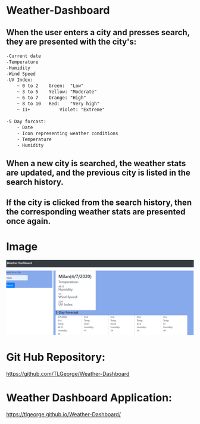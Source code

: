 # Weather-Dashboard


## When the user enters a city and presses search, they are presented with the city's:
    -Current date
    -Temperature
    -Humidity
    -Wind Speed 
    -UV Index:
        ~ 0 to 2	Green: 	"Low"
        ~ 3 to 5	Yellow: "Moderate"
        ~ 6 to 7	Orange: "High"
        ~ 8 to 10	Red:	"Very high"
        ~ 11+	        Violet: "Extreme"

    -5 Day forcast:
        - Date 
        - Icon representing weather conditions
        - Temperature
        - Humidity

## When a new city is searched, the weather stats are updated, and the previous city is listed in the search history. 

## If the city is clicked from the search history, then the corresponding weather stats are presented once again. 

# Image
![](assets/weatherapp.png)

# Git Hub Repository:
 https://github.com/TLGeorge/Weather-Dashboard

# Weather Dashboard Application:
 https://tlgeorge.github.io/Weather-Dashboard/
 